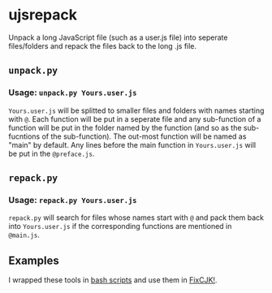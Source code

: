 # ujsrepack
Unpack a long JavaScript file (such as a user.js file) into seperate files/folders and repack the files back to the long .js file.

## `unpack.py`
### Usage: `unpack.py Yours.user.js`

`Yours.user.js` will be splitted to smaller files and folders with names starting with `@`. Each function will be put in a seperate file and any sub-function of a function will be put in the folder named by the function (and so as the sub-fucntions of the sub-function). The out-most function will be named as "main" by default. Any lines before the main function in `Yours.user.js` will be put in the `@preface.js`.

## `repack.py`
### Usage: `repack.py Yours.user.js`

`repack.py` will search for files whose names start with `@` and pack them back into `Yours.user.js` if the corresponding functions are mentioned in `@main.js`.

## Examples
I wrapped these tools in [bash scripts](https://github.com/stecue/fixcjk/tree/master/util#unpacksh-and-repacksh) and use them in [FixCJK!](https://github.com/stecue/fixcjk).
